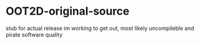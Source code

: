 # OOT2D-original-source
stub for actual release im working to get out, most likely uncompileble and pirate software quality
